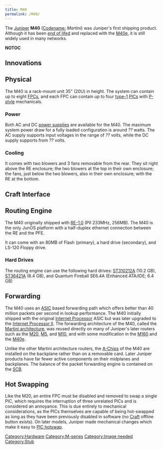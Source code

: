 ```yaml
---
title: M40
permalink: /M40/
---
```


The [Juniper](/Juniper "wikilink") **M40** ([Codename:](/codenames "wikilink") *Martini*) was Juniper's first shipping product. Although it has been [end of lifed](/EOL "wikilink") and replaced with the [M40e](/M40e "wikilink"), it is still widely used in many networks.

__NOTOC__

Innovations
-----------

Physical
--------

The M40 is a rack-mount unit 35" (20U) in height. The system can contain up to eight [FPCs](/FPC_(generic) "wikilink"), and each FPC can contain up to four [type-1](/type-1 "wikilink") [PICs](/PIC "wikilink") with [P-style](/P-Style_PIC "wikilink") mechanicals.

### Power

Both AC and DC [power supplies](/power_supplies "wikilink") are available for the M40. The maximum system power draw for a fully loaded configuration is around *??* watts. The AC supply supports input voltages in the range of *??* volts, while the DC supply supports from *??* volts.

### Cooling

It comes with two blowers and 3 fans removable from the rear. They sit right above the RE enclosure; the two blowers at the top in their own enclosure; the fans, just below the two blowers, also in their own enclosure; with the RE at the bottom.

Craft Interface
---------------

Routing Engine
--------------

The M40 originally shipped with [RE-1.0](/RE-1.0 "wikilink") (PII 233MHz, 256MB). The M40 is the only JunOS platform with a half-duplex ethernet connection between the RE and the PFE.

It can come with an 80MB of Flash (primary), a hard drive (secondary), and LS-120 Floppy drive.

### Hard Drives

The routing engine can use the following hard drives: [ST310212A](http://www.seagate.com/support/disc/ata/st310212a.html) (10.2 GB), [ST36421A](http://www.seagate.com/support/disc/ata/st36421a.html) (6.4 GB), and Quantum Fireball SE6.4A (Enhanced ATA/IDE; 6.4 GB)

Forwarding
----------

The M40 uses an [ASIC](/ASICs "wikilink") based forwarding path which offers better than 40 million packets per second in lookup performance. The M40 initially shipped with the original [Internet Processor](/Internet_Processor "wikilink") ASIC but was later upgraded to the [Internet Processor II](/Internet_Processor_II "wikilink"). The forwarding architecture of the M40, called the [Martini architecture](/Martini_architecture "wikilink"), was reused directly on many of Juniper's later routers such as the [M20](/M20 "wikilink"), [M5](/M5 "wikilink"), and [M10](/M10 "wikilink"), and with some modification in the [M160](/M160 "wikilink") and the [M40e](/M40e "wikilink").

Unlike the other Martini architecture routers, the [A-Chips](/A-Chip "wikilink") of the M40 are installed on the backplane rather than on a removable card. Later Juniper products have far fewer active components on their midplanes and backplanes. The balance of the packet forwarding engine is contained on the [SCB](/SCB "wikilink").

Hot Swapping
------------

Like the M20, an entire FPC must be disabled and removed to swap a single PIC, which requires the interruption of three unrelated PICs and is considered an annoyance. This is due entirely to mechanical considerations, as the PICs themselves are capable of being hot-swapped as long as they have been previously disabled in software (no [Craft](/Craft "wikilink") offline button exists). On later models, Juniper made mechanical changes which make it easy to [PIC hotswap](/PIC_hotswap "wikilink").

[Category:Hardware](/Category:Hardware "wikilink") [Category:M-series](/Category:M-series "wikilink") [Category:Image needed](/Category:Image_needed "wikilink") [Category:Stub](/Category:Stub "wikilink")